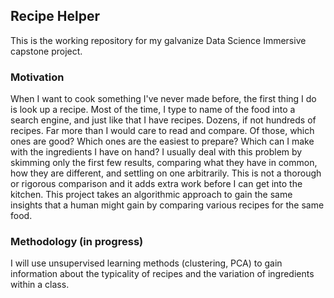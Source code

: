## Recipe Helper
This is the working repository for my galvanize Data Science Immersive capstone project.

### Motivation
When I want to cook something I've never made before, the first thing I do is look up a recipe. Most of the time, I type to name of the food into a search engine, and just like that I have recipes. Dozens, if not hundreds of recipes. Far more than I would care to read and compare. Of those, which ones are good? Which ones are the easiest to prepare? Which can I make with the ingredients I have on hand? I usually deal with this problem by skimming only the first few results, comparing what they have in common, how they are different, and settling on one arbitrarily. This is not a thorough or rigorous comparison and it adds extra work before I can get into the kitchen. This project takes an algorithmic approach to gain the same insights that a human might gain by comparing various recipes for the same food.

### Methodology (in progress)
I will use unsupervised learning methods (clustering, PCA) to gain information about the typicality of recipes and the variation of ingredients within a class.

